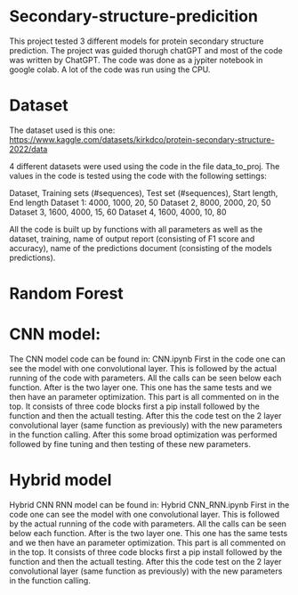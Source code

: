 # Secondary-structure-predicition
This project tested 3 different models for protein secondary structure prediction. The project was guided thorugh chatGPT and most of the code was written by ChatGPT. The code was done as a jypiter notebook in google colab. A lot of the code was run using the CPU. 

# Dataset
The dataset used is this one: 
https://www.kaggle.com/datasets/kirkdco/protein-secondary-structure-2022/data

4 different datasets were used using the code in the file data_to_proj. The values in the code is tested using the code with the following settings:

Dataset, Training sets (#sequences), Test set (#sequences), Start length, End length
Dataset 1: 4000, 1000, 20, 50
Dataset 2, 8000, 2000, 20, 50
Dataset 3, 1600, 4000, 15, 60
Dataset 4, 1600, 4000, 10, 80

All the code is built up by functions with all parameters as well as the dataset, training, name of output report (consisting of F1 score and accuracy), name of the predictions document (consisting of the models predictions). 

# Random Forest


# CNN model: 
The CNN model code can be found in: CNN.ipynb
First in the code one can see the model with one convolutional layer. This is followed by the actual running of the code with parameters. All the calls can be seen below each function.
After is the two layer one. This one has the same tests and we then have an parameter optimization. This part is all commented on in the top. It consists of three code blocks first a pip install followed by the function and then the actuall testing. After this the code test on the 2 layer convolutional layer (same function as previously) with the new parameters in the function calling. After this some broad optimization was performed followed by fine tuning and then testing of these new parameters.

# Hybrid model
Hybrid CNN RNN model can be found in: Hybrid CNN_RNN.ipynb 
First in the code one can see the model with one convolutional layer. This is followed by the actual running of the code with parameters. All the calls can be seen below each function.
After is the two layer one. This one has the same tests and we then have an parameter optimization. This part is all commented on in the top. It consists of three code blocks first a pip install followed by the function and then the actuall testing. After this the code test on the 2 layer convolutional layer (same function as previously) with the new parameters in the function calling.


